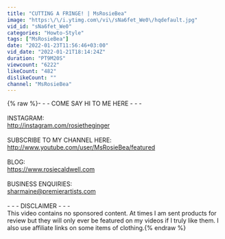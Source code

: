```yaml
---
title: "CUTTING A FRINGE! | MsRosieBea"
image: "https:\/\/i.ytimg.com\/vi\/sNa6fet_We0\/hqdefault.jpg"
vid_id: "sNa6fet_We0"
categories: "Howto-Style"
tags: ["MsRosieBea"]
date: "2022-01-23T11:56:46+03:00"
vid_date: "2022-01-21T18:14:24Z"
duration: "PT9M20S"
viewcount: "6222"
likeCount: "482"
dislikeCount: ""
channel: "MsRosieBea"
---
```

{% raw %}- - - COME SAY HI TO ME HERE - - -<br /><br />INSTAGRAM:<br /><a rel="nofollow" target="blank" href="http://instagram.com/rosietheginger">http://instagram.com/rosietheginger</a><br /><br />SUBSCRIBE TO MY CHANNEL HERE: <a rel="nofollow" target="blank" href="http://www.youtube.com/user/MsRosieBea/featured">http://www.youtube.com/user/MsRosieBea/featured</a><br /><br />BLOG:<br /><a rel="nofollow" target="blank" href="https://www.rosiecaldwell.com">https://www.rosiecaldwell.com</a><br /><br />BUSINESS ENQUIRIES:<br />sharmaine@premierartists.com<br /><br />- - - DISCLAIMER - - -<br />This video contains no sponsored content. At times I am sent products for review but they will only ever be featured on my videos if I truly like them. I also use affiliate links on some items of clothing.{% endraw %}

